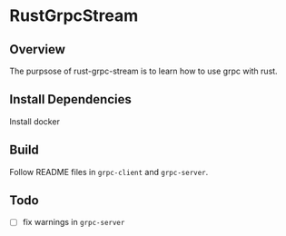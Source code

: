 # RustGrpcStream

## Overview
The purpsose of rust-grpc-stream is to learn how to use grpc with rust. 

## Install Dependencies
Install docker

## Build
Follow README files in `grpc-client` and `grpc-server`.

## Todo
* [ ] fix warnings in `grpc-server`